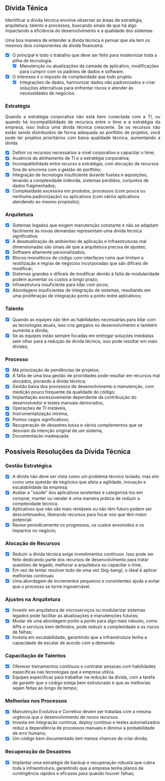 ## Dívida Ténica
Identificar a dívida técnica envolve observar as áreas de estratégia, arquitetura, talento e processos, buscando sinais de que há algo impactando a eficiência do desenvolvimento e a qualidade dos sistemas.

Uma boa maneira de entender a dívida técnica é pensar que ela tem os mesmos dois componentes da dívida financeira:

- [x] O principal é todo o trabalho que deve ser feito para modernizar toda a pilha de tecnologia.
    - [x] Manutenção ou atualizações da camada de aplicativo, modificações para cumprir com os padrões de dados e software.
- [x] O interesse é o imposto de complexidade que todo projeto.
    - [x] Integrações de dados, harmonizar dados não padronizados e criar soluções alternativas para enfrentar riscos e atender às necessidades de negócios.

### Estratégia
<p align="justify">Quando a estratégia corporativa não está bem conectada com a TI, ou quando há incompatibilidade de recursos entre o time e a estratégia da empresa, isso indica uma dívida técnica crescente. Se os recursos não estão sendo distribuídos de forma adequada ao portfólio de projetos, você pode ter projetos prioritários com baixa qualidade técnica, aumentando a dívida.</p>

- [x] Definir os recursos necessários a nível corporativo e capacitar o time;
- [x] Ausência de alinhamento de TI e a estratégia corporativa;
- [x] Incompatibilidade entre recurso e estratégia, com alocação de recursos fora de sincronia com a gestão do portfólio;
- [x] Integração de tecnologia insuficiente durante fusões e aquisições, levando a complexidade indevida, sistemas perdidos, conjuntos de dados fragmentados;
- [x] Complexidade excessiva em produtos, processos (com pouca ou nenhuma padronização) ou aplicativos (com vários aplicativos atendendo ao mesmo propósito);

### Arquitetura
- [x] Sistemas legados que exigem manutenção constante e não se adaptam facilmente às novas demandas representam uma dívida técnica significativa;
- [x] A desatualização de ambientes de aplicação e infraestruturas mal dimensionadas são sinais de que a arquitetura precisa de ajustes;
- [x] Software altamente personalizados;
- [x] Blocos monolíticos de código com interfaces ruins que limitam a reutilização e regras de negócios incorporadas que são difíceis de modificar;
- [x] Sistemas grandes e difíceis de modificar devido à falta de modularidade podem aumentar os custos a longo prazo;
- [x] Infraestrutura insuficiente para lidar com picos;
- [x] Abordagens insuficientes de integração de sistemas, resultando em uma proliferação de integração ponto a ponto entre aplicativos;

### Talento
- [x] Quando as equipes não têm as habilidades necessárias para lidar com as tecnologias atuais, isso cria gargalos no desenvolvimento e também aumenta a dívida;
- [x] Se as equipes estão sempre focadas em entregar soluções imediatas sem olhar para a redução da dívida técnica, isso pode resultar em mais dívidas;

### Processo
- [x] Má priorização de pendências de projetos;
- [x] A falta de uma boa gestão de prioridades pode resultar em recursos mal alocados, piorando a dívida técnica;
- [x] Gestão baixa dos processos de desenvolvimento e manutenção, com medição pouco frequente da qualidade do código;
- [x] Implantação excessivamente dependente da contribuição do desenvolvedor e testes manuais demorados;
- [x] Operações de TI instáveis,
- [x] Instrumentalização mínima,
- [x] Pontos cegos significativos,
- [x] Recuperação de desastres baixa e vários complementos que se desviam da intenção original de um sistema,
- [x] Documentação inadequada

## Possíveis Resoluções da Dívida Técnica
### Gestão Estratégica
- [x] A dívida não deve ser vista como um problema técnico isolado, mas sim como uma questão de negócios que afeta a agilidade, inovação e escalabilidade da empresa;
- [x] Avaliar a "saúde" dos aplicativos existentes e categorizá-los em comprar, manter ou vender é uma maneira prática de reduzir a complexidade técnica.
- [x] Aplicativos que não são mais rentáveis ou não têm futuro podem ser descontinuados, liberando recursos para focar nos que têm maior potencial.
- [x] Revise periodicamente os progressos, os custos envolvidos e os impactos no negócio;
### Alocação de Recursos
- [x] Reduzir a dívida técnica exige investimentos contínuos. Isso pode ser feito dedicando parte dos recursos de desenvolvimento para tratar questões de legado, melhorar a arquitetura ou capacitar o time;
- [x] Em vez de tentar resolver tudo de uma vez (big-bang), o ideal é aplicar melhorias contínuas.
- [x] Uma abordagem de incrementos pequenos e consistentes ajuda a evitar que o processo se torne ingovernável.
### Ajustes na Arquitetura
- [x] Investir em arquitetura de microserviços ou modularizar sistemas legados pode facilitar as atualizações e manutenções futuras;
- [x] Mudar de uma abordagem ponto a ponto para algo mais robusto, como APIs e serviços bem definidos, pode reduzir a complexidade e os riscos de falhas;
- [x] Investa em escalabilidade, garantindo que a infraestrutura tenha a capacidade de escalar de acordo com a demanda.

### Capacitação de Talentos
- [x] Oferecer treinamentos contínuos e contratar pessoas com habilidades específicas nas tecnologias que a empresa utiliza.
- [x] Equipes específicas para trabalhar na redução da dívida, com a tarefa de garantir que o código esteja bem estruturado e que as melhorias sejam feitas ao longo do tempo;

### Melhorias nos Processos
- [x] Manutenção Evolutiva e Corretiva devem ser tratadas com a mesma urgência que o desenvolvimento de novos recursos.
- [x] Investa em integração contínua, deploy contínuo e testes automatizados reduz a dependência de processos manuais e diminui a probabilidade de erro humano;
- [x] Um código bem documentado tem menos chances de criar dívida;
### Recuperação de Desastres
- [x] Implantar uma estratégia de backup e recuperação robusta que cubra toda a infraestrutura, garantindo que a empresa tenha planos de contingência rápidos e eficazes para quando houver falhas;
